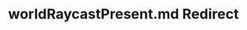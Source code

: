 ---
title: worldRaycastPresent.md Redirect
redirect_to: /Pages/StereoKit/SystemInfo/worldRaycastPresent.html
---